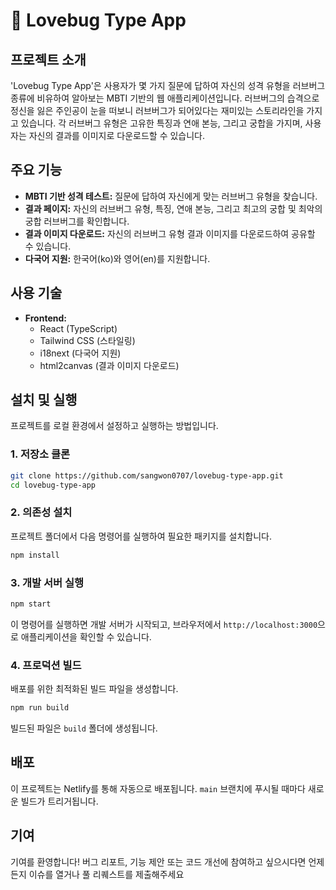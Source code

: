 # 💖 Lovebug Type App

## 프로젝트 소개

'Lovebug Type App'은 사용자가 몇 가지 질문에 답하여 자신의 성격 유형을 러브버그 종류에 비유하여 알아보는 MBTI 기반의 웹 애플리케이션입니다. 러브버그의 습격으로 정신을 잃은 주인공이 눈을 떠보니 러브버그가 되어있다는 재미있는 스토리라인을 가지고 있습니다. 각 러브버그 유형은 고유한 특징과 연애 본능, 그리고 궁합을 가지며, 사용자는 자신의 결과를 이미지로 다운로드할 수 있습니다.

## 주요 기능

- **MBTI 기반 성격 테스트:** 질문에 답하여 자신에게 맞는 러브버그 유형을 찾습니다.
- **결과 페이지:** 자신의 러브버그 유형, 특징, 연애 본능, 그리고 최고의 궁합 및 최악의 궁합 러브버그를 확인합니다.
- **결과 이미지 다운로드:** 자신의 러브버그 유형 결과 이미지를 다운로드하여 공유할 수 있습니다.
- **다국어 지원:** 한국어(ko)와 영어(en)를 지원합니다.

## 사용 기술

- **Frontend:**
  - React (TypeScript)
  - Tailwind CSS (스타일링)
  - i18next (다국어 지원)
  - html2canvas (결과 이미지 다운로드)

## 설치 및 실행

프로젝트를 로컬 환경에서 설정하고 실행하는 방법입니다.

### 1. 저장소 클론

```bash
git clone https://github.com/sangwon0707/lovebug-type-app.git
cd lovebug-type-app
```

### 2. 의존성 설치

프로젝트 폴더에서 다음 명령어를 실행하여 필요한 패키지를 설치합니다.

```bash
npm install
```

### 3. 개발 서버 실행

```bash
npm start
```

이 명령어를 실행하면 개발 서버가 시작되고, 브라우저에서 `http://localhost:3000`으로 애플리케이션을 확인할 수 있습니다.

### 4. 프로덕션 빌드

배포를 위한 최적화된 빌드 파일을 생성합니다.

```bash
npm run build
```

빌드된 파일은 `build` 폴더에 생성됩니다.

## 배포

이 프로젝트는 Netlify를 통해 자동으로 배포됩니다. `main` 브랜치에 푸시될 때마다 새로운 빌드가 트리거됩니다.

## 기여

기여를 환영합니다! 버그 리포트, 기능 제안 또는 코드 개선에 참여하고 싶으시다면 언제든지 이슈를 열거나 풀 리퀘스트를 제출해주세요
